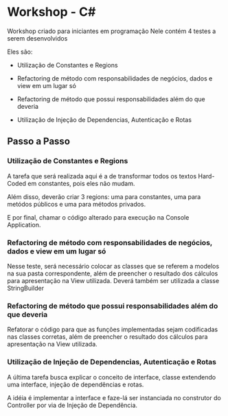# Workshop - C#

Workshop criado para iniciantes em programação
Nele contém 4 testes a serem desenvolvidos

Eles são:

+ Utilização de Constantes e Regions

+ Refactoring de método com responsabilidades de negócios, dados e view em um lugar só

+ Refactoring de método que possui responsabilidades além do que deveria 

+ Utilização de Injeção de Dependencias, Autenticação e Rotas

## Passo a Passo

### Utilização de Constantes e Regions

A tarefa que será realizada aqui é a de transformar todos os textos Hard-Coded em constantes, pois eles não mudam.

Além disso, deverão criar 3 regions: uma para constantes, uma para metódos públicos e uma para métodos privados.

E por final, chamar o código alterado para execução na Console Application.

### Refactoring de método com responsabilidades de negócios, dados e view em um lugar só

Nesse teste, será necessário colocar as classes que se referem a modelos na sua pasta correspondente, além de preencher o resultado dos cálculos para apresentação na View utilizada.
Deverá também ser utilizada a classe StringBuilder 

### Refactoring de método que possui responsabilidades além do que deveria 

Refatorar o código para que as funções implementadas sejam codificadas nas classes corretas, além de preencher o resultado dos cálculos para apresentação na View utilizada.

### Utilização de Injeção de Dependencias, Autenticação e Rotas

A última tarefa busca explicar o conceito de interface, classe extendendo uma interface, injeção de dependências e rotas.

A idéia é implementar a interface e faze-lá ser instanciada no construtor do Controller por via de Injeção de Dependência.

